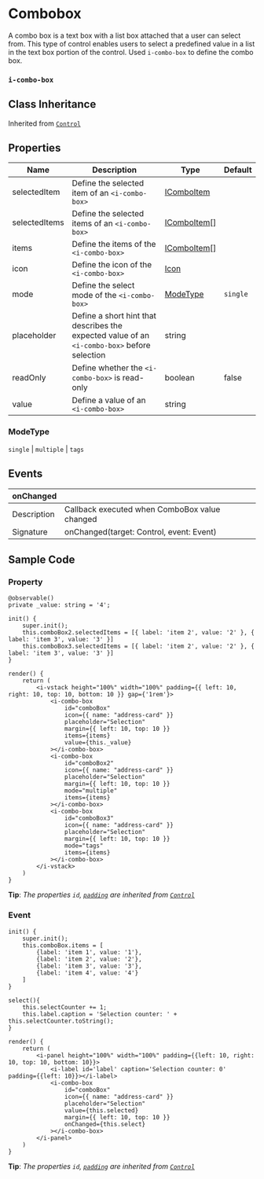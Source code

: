 # Combobox 

A combo box is a text box with a list box attached that a user can select from. This type of control enables users to select a predefined value in a list in the text box portion of the control. Used `i-combo-box` to define the combo box.

### `i-combo-box`

## Class Inheritance
Inherited from [`Control`](components/Control/README.md)

## Properties

| Name            | Description                                       | Type                  | Default |
| --------------- | ------------------------------------------------- | ----------            | ------- |
| selectedItem    | Define the selected item of an `<i-combo-box>`    | [IComboItem](../customDataType/README.md#icomboitem) | |
| selectedItems    | Define the selected items of an `<i-combo-box>`    | [IComboItem&#91;&#93;](../customDataType/README.md#icomboitem) | |
| items           | Define the items of the `<i-combo-box>`           | [IComboItem&#91;&#93;](../customDataType/README.md#icomboitem)| |
| icon            | Define the icon of the `<i-combo-box>`            | [Icon](../customDataType/README.md#icon)| |
| mode            | Define the select mode of the `<i-combo-box>`     | [ModeType](#modetype) |    `single`    |
| placeholder     | Define a short hint that describes the expected value of an `<i-combo-box>` before selection | string | |
| readOnly        | Define whether the `<i-combo-box>` is read-only   | boolean               | false          |
| value           | Define a value of an `<i-combo-box>`              | string                |                |

### ModeType
`single` \| `multiple` \| `tags`

## Events

| **onChanged**  |                                                |
| -------------- | ---------------------------------------------- |
| Description    | Callback executed when ComboBox value changed  |
| Signature      | onChanged(target: Control, event: Event)       |

## Sample Code 

### Property
```typescript(samples/i-combo-box_1.tsx)
@observable()
private _value: string = '4';

init() {
    super.init();
    this.comboBox2.selectedItems = [{ label: 'item 2', value: '2' }, { label: 'item 3', value: '3' }]
    this.comboBox3.selectedItems = [{ label: 'item 2', value: '2' }, { label: 'item 3', value: '3' }]
}

render() {
    return (
        <i-vstack height="100%" width="100%" padding={{ left: 10, right: 10, top: 10, bottom: 10 }} gap={'1rem'}>
            <i-combo-box
                id="comboBox"
                icon={{ name: "address-card" }}
                placeholder="Selection"
                margin={{ left: 10, top: 10 }}
                items={items}
                value={this._value}
            ></i-combo-box>
            <i-combo-box
                id="comboBox2"
                icon={{ name: "address-card" }}
                placeholder="Selection"
                margin={{ left: 10, top: 10 }}
                mode="multiple"
                items={items}
            ></i-combo-box>
            <i-combo-box
                id="comboBox3"
                icon={{ name: "address-card" }}
                placeholder="Selection"
                margin={{ left: 10, top: 10 }}
                mode="tags"
                items={items}
            ></i-combo-box>
        </i-vstack>
    )
}
```
**Tip**: _The properties `id`, [`padding`](../customDataType/README.md#ispace) are inherited from [`Control`](components/Control/README.md)_

### Event
```typescript(samples/i-combo-box_2.tsx)
init() {
    super.init();
    this.comboBox.items = [
        {label: 'item 1', value: '1'}, 
        {label: 'item 2', value: '2'}, 
        {label: 'item 3', value: '3'}, 
        {label: 'item 4', value: '4'}
    ]
}

select(){
    this.selectCounter += 1;
    this.label.caption = 'Selection counter: ' + this.selectCounter.toString();
}

render() {
    return (
        <i-panel height="100%" width="100%" padding={{left: 10, right: 10, top: 10, bottom: 10}}>
            <i-label id='label' caption='Selection counter: 0' padding={{left: 10}}></i-label>
            <i-combo-box
                id="comboBox"
                icon={{ name: "address-card" }}
                placeholder="Selection"
                value={this.selected}
                margin={{ left: 10, top: 10 }}
                onChanged={this.select}
            ></i-combo-box>
        </i-panel>
    )
}
```
**Tip**: _The properties `id`, [`padding`](../customDataType/README.md#ispace) are inherited from [`Control`](components/Control/README.md)_